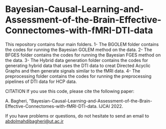 # Bayesian-Causal-Learning-and-Assessment-of-the-Brain-Effective-Connectomes-with-fMRI-DTI-data
This repository contains four main folders.
1- The BGOLEM folder contains the codes for running the Bayesian GOLEM method on the data.
2- The BFGES folder contains the codes for running the Bayesian FGES method on the data.
3- The Hybrid data generation folder contains the codes for generating hybrid data that uses the DTI data to creat Directed Acyclic Graphs and then generate signals similar to the fMRI data.
4- The preprocessing folder contains the codes for running the preprocessing pipelines of DTI data for HCP data.



CITATION
If you use this code, please cite the following paper:

A. Bagheri, "Bayesian-Causal-Learning-and-Assessment-of-the-Brain-Effective-Connectomes-with-fMRI-DTI-data. IJCAI 2022.

If you have problems or questions, do not hesitate to send an email to abdolmahdibagheri@ut.ac.ir
